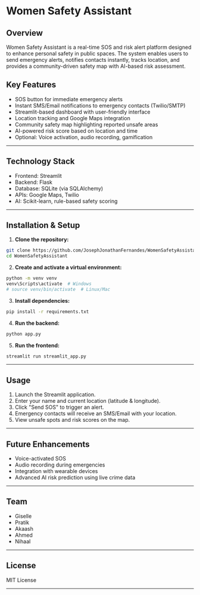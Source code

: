 
# Women Safety Assistant

## Overview

Women Safety Assistant is a real-time SOS and risk alert platform designed to enhance personal safety in public spaces. The system enables users to send emergency alerts, notifies contacts instantly, tracks location, and provides a community-driven safety map with AI-based risk assessment.

## Key Features

- SOS button for immediate emergency alerts
- Instant SMS/Email notifications to emergency contacts (Twilio/SMTP)
- Streamlit-based dashboard with user-friendly interface
- Location tracking and Google Maps integration
- Community safety map highlighting reported unsafe areas
- AI-powered risk score based on location and time
- Optional: Voice activation, audio recording, gamification

---


## Technology Stack

- Frontend: Streamlit
- Backend: Flask
- Database: SQLite (via SQLAlchemy)
- APIs: Google Maps, Twilio
- AI: Scikit-learn, rule-based safety scoring

---


## Installation & Setup

1. **Clone the repository:**
  ```bash
  git clone https://github.com/JosephJonathanFernandes/WomenSafetyAssistant.git
  cd WomenSafetyAssistant
  ```
2. **Create and activate a virtual environment:**
  ```bash
  python -m venv venv
  venv\Scripts\activate  # Windows
  # source venv/bin/activate  # Linux/Mac
  ```
3. **Install dependencies:**
  ```bash
  pip install -r requirements.txt
  ```
4. **Run the backend:**
  ```bash
  python app.py
  ```
5. **Run the frontend:**
  ```bash
  streamlit run streamlit_app.py
  ```

---


## Usage

1. Launch the Streamlit application.
2. Enter your name and current location (latitude & longitude).
3. Click "Send SOS" to trigger an alert.
4. Emergency contacts will receive an SMS/Email with your location.
5. View unsafe spots and risk scores on the map.

---



## Future Enhancements

- Voice-activated SOS
- Audio recording during emergencies
- Integration with wearable devices
- Advanced AI risk prediction using live crime data

---


## Team
- Giselle
- Pratik
- Akaash
- Ahmed
- Nihaal


---


## License

MIT License 

---

